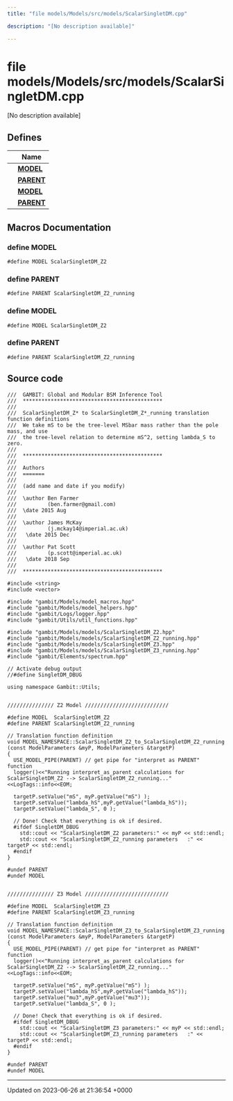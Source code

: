 ```yaml
---
title: "file models/Models/src/models/ScalarSingletDM.cpp"

description: "[No description available]"

---
```


# file models/Models/src/models/ScalarSingletDM.cpp

[No description available]

## Defines

|                | Name           |
| -------------- | -------------- |
|  | **[MODEL](/documentation/code/files/models_2src_2models_2scalarsingletdm_8cpp/#define-model)**  |
|  | **[PARENT](/documentation/code/files/models_2src_2models_2scalarsingletdm_8cpp/#define-parent)**  |
|  | **[MODEL](/documentation/code/files/models_2src_2models_2scalarsingletdm_8cpp/#define-model)**  |
|  | **[PARENT](/documentation/code/files/models_2src_2models_2scalarsingletdm_8cpp/#define-parent)**  |




## Macros Documentation

### define MODEL

```
#define MODEL ScalarSingletDM_Z2
```


### define PARENT

```
#define PARENT ScalarSingletDM_Z2_running
```


### define MODEL

```
#define MODEL ScalarSingletDM_Z2
```


### define PARENT

```
#define PARENT ScalarSingletDM_Z2_running
```


## Source code

```
///  GAMBIT: Global and Modular BSM Inference Tool
///  *********************************************
///
///  ScalarSingletDM_Z* to ScalarSingletDM_Z*_running translation function definitions
///  We take mS to be the tree-level MSbar mass rather than the pole mass, and use
///  the tree-level relation to determine mS^2, setting lambda_S to zero.
///
///  *********************************************
///
///  Authors
///  =======
///
///  (add name and date if you modify)
///
///  \author Ben Farmer
///          (ben.farmer@gmail.com)
///  \date 2015 Aug
///
///  \author James McKay
///          (j.mckay14@imperial.ac.uk)
///   \date 2015 Dec
///
///  \author Pat Scott
///          (p.scott@imperial.ac.uk)
///   \date 2018 Sep
///
///  *********************************************

#include <string>
#include <vector>

#include "gambit/Models/model_macros.hpp"
#include "gambit/Models/model_helpers.hpp"
#include "gambit/Logs/logger.hpp"
#include "gambit/Utils/util_functions.hpp"

#include "gambit/Models/models/ScalarSingletDM_Z2.hpp"
#include "gambit/Models/models/ScalarSingletDM_Z2_running.hpp"
#include "gambit/Models/models/ScalarSingletDM_Z3.hpp"
#include "gambit/Models/models/ScalarSingletDM_Z3_running.hpp"
#include "gambit/Elements/spectrum.hpp"

// Activate debug output
//#define SingletDM_DBUG

using namespace Gambit::Utils;


/////////////// Z2 Model ///////////////////////////

#define MODEL  ScalarSingletDM_Z2
#define PARENT ScalarSingletDM_Z2_running

// Translation function definition
void MODEL_NAMESPACE::ScalarSingletDM_Z2_to_ScalarSingletDM_Z2_running (const ModelParameters &myP, ModelParameters &targetP)
{
  USE_MODEL_PIPE(PARENT) // get pipe for "interpret as PARENT" function
  logger()<<"Running interpret_as_parent calculations for ScalarSingletDM_Z2 --> ScalarSingletDM_Z2_running..."<<LogTags::info<<EOM;

  targetP.setValue("mS", myP.getValue("mS") );
  targetP.setValue("lambda_hS",myP.getValue("lambda_hS"));
  targetP.setValue("lambda_S", 0 );

  // Done! Check that everything is ok if desired.
  #ifdef SingletDM_DBUG
    std::cout << "ScalarSingletDM_Z2 parameters:" << myP << std::endl;
    std::cout << "ScalarSingletDM_Z2_running parameters   :" << targetP << std::endl;
  #endif
}

#undef PARENT
#undef MODEL


/////////////// Z3 Model ///////////////////////////

#define MODEL  ScalarSingletDM_Z3
#define PARENT ScalarSingletDM_Z3_running

// Translation function definition
void MODEL_NAMESPACE::ScalarSingletDM_Z3_to_ScalarSingletDM_Z3_running (const ModelParameters &myP, ModelParameters &targetP)
{
  USE_MODEL_PIPE(PARENT) // get pipe for "interpret as PARENT" function
  logger()<<"Running interpret_as_parent calculations for ScalarSingletDM_Z2 --> ScalarSingletDM_Z2_running..."<<LogTags::info<<EOM;

  targetP.setValue("mS", myP.getValue("mS") );
  targetP.setValue("lambda_hS",myP.getValue("lambda_hS"));
  targetP.setValue("mu3",myP.getValue("mu3"));
  targetP.setValue("lambda_S", 0 );

  // Done! Check that everything is ok if desired.
  #ifdef SingletDM_DBUG
    std::cout << "ScalarSingletDM_Z3 parameters:" << myP << std::endl;
    std::cout << "ScalarSingletDM_Z3_running parameters   :" << targetP << std::endl;
  #endif
}

#undef PARENT
#undef MODEL
```


-------------------------------

Updated on 2023-06-26 at 21:36:54 +0000
